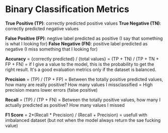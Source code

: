 # Binary Classification Metrics

**True Positive (TP)**: correctly predicted positive values
**True Negative (TN)**: correctly predicted negative values

**False Positive (FP)**: negtive label predicted as positive (I say that something is what I looking for)
**False Negative (FN)**: positive label predicted as negative (I miss something that I looking for)

**Accuracy** = {correctly predicted} / {total values}
         = (TP + TN) / (TP + TN + FP + FN)
         = if I give a value to the model, this is the probability to get the right result. It's a good evaluation metrics only if the dataset is balanced.

**Precision** = (TP) / (TP + FP)
          = Between the totally positive predicted values, how many are really positive? How many values I missclassified
          = High precision means lower errors (false positive)

**Recall** = (TP) / (TP + FN)
           = Between the totally positive values, how many I actually predicted as positive? How many values I missed

**F1 Score** = 2*(Recall * Precision) / (Recall + Precision)
             = usefull with imbalanced dataset (but not when the model always return the sae fucking value)

             